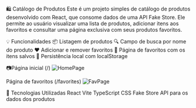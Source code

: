 🛍️ Catálogo de Produtos
Este é um projeto simples de catálogo de produtos desenvolvido com React, que consome dados de uma API Fake Store. Ele permite ao usuário visualizar uma lista de produtos, adicionar itens aos favoritos e consultar uma página exclusiva com seus produtos favoritos.

💡 Funcionalidades
📦 Listagem de produtos
🔍 Campo de busca por nome do produto
❤️ Adicionar e remover favoritos
🌟 Página de favoritos com os itens salvos
💾 Persistência local com localStorage

📷Página inicial (/)
![HomePage](https://github.com/user-attachments/assets/d03764eb-251f-4d55-bdd1-1d860172826f)

Página de favoritos (/favorites)
![FavPage](https://github.com/user-attachments/assets/03cf2917-1b86-4716-9de3-1a22058fefc7)

🚀 Tecnologias Utilizadas
React
Vite
TypeScript
CSS
Fake Store API para os dados dos produtos
